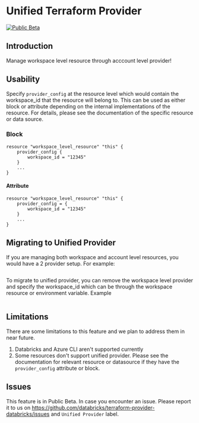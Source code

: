 # Unified Terraform Provider
[![Public Beta](https://img.shields.io/badge/Release_Stage-Public_Beta-orange)](https://docs.databricks.com/aws/en/release-notes/release-types)

## Introduction
Manage workspace level resource through acccount level provider!

## Usability
Specify `provider_config` at the resource level which would contain the workspace_id that the resource will belong to. This can be used as either block or attribute depending on the internal implementations of the resource. For details, please see the documentation of the specific resource or data source.

### Block
```hcl
resource "workspace_level_resource" "this" {
    provider_config {
        workspace_id = "12345"
    }
    ...
}
```

#### Attribute
```hcl
resource "workspace_level_resource" "this" {
    provider_config = {
        workspace_id = "12345"
    }
    ...
}
```

## Migrating to Unified Provider
If you are managing both workspace and account level resources, you would have a 2 provider setup. For example:
```hcl
```

To migrate to unified provider, you can remove the workspace level provider and specify the workspace_id which can be through the workspace resource or environment variable. Example

```hcl
```

## Limitations
There are some limitations to this feature and we plan to address them in near future.
1. Databricks and Azure CLI aren't supported currently
2. Some resources don't support unified provider. Please see the documentation for relevant resource or datasource if they have the `provider_config` attribute or block.

## Issues
This feature is in Public Beta. In case you encounter an issue. Please report it to us on https://github.com/databricks/terraform-provider-databricks/issues and `Unified Provider` label.
